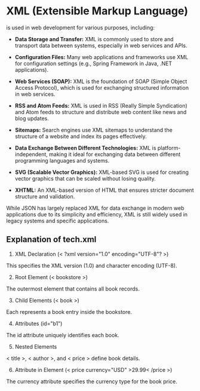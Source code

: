 # XML (Extensible Markup Language) 

is used in web development for various purposes, including:

- **Data Storage and Transfer:** XML is commonly used to store and transport data between systems, especially in web services and APIs.

- **Configuration Files:** Many web applications and frameworks use XML for configuration settings (e.g., Spring Framework in Java, .NET applications).

- **Web Services (SOAP):** XML is the foundation of SOAP (Simple Object Access Protocol), which is used for exchanging structured information in web services.

- **RSS and Atom Feeds:** XML is used in RSS (Really Simple Syndication) and Atom feeds to structure and distribute web content like news and blog updates.

- **Sitemaps:** Search engines use XML sitemaps to understand the structure of a website and index its pages effectively.

- **Data Exchange Between Different Technologies:** XML is platform-independent, making it ideal for exchanging data between different programming languages and systems.

- **SVG (Scalable Vector Graphics):** XML-based SVG is used for creating vector graphics that can be scaled without losing quality.

- **XHTML:** An XML-based version of HTML that ensures stricter document structure and validation.

While JSON has largely replaced XML for data exchange in modern web applications due to its simplicity and efficiency, XML is still widely used in legacy systems and specific applications.


## Explanation of tech.xml

1. XML Declaration (< ?xml version="1.0" encoding="UTF-8"? >)

This specifies the XML version (1.0) and character encoding (UTF-8).

2. Root Element (< bookstore >)

The outermost element that contains all book records.

3. Child Elements (< book >)

Each <book> represents a book entry inside the bookstore.

4. Attributes (id="b1")

The id attribute uniquely identifies each book.

5. Nested Elements

< title >, < author >, and < price > define book details.

  6. Attribute in Element (< price currency="USD" >29.99< /price >)

The currency attribute specifies the currency type for the book price.
